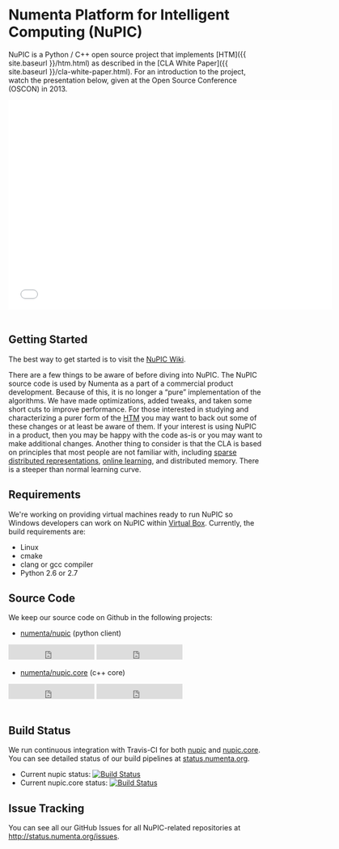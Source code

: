 
# Numenta Platform for Intelligent Computing (NuPIC)

NuPIC is a Python / C++ open source project that implements [HTM]({{ site.baseurl }}/htm.html) as described in the [CLA White Paper]({{ site.baseurl }}/cla-white-paper.html). For an introduction to the project, watch the presentation below, given at the Open Source Conference (OSCON) in 2013.

<div align="center">
    <iframe width="640" height="415" src="//www.youtube.com/embed/5r1vZ1ymrQE" frameborder="0" allowfullscreen="allowfullscreen">
    </iframe>
</div>
<br/>

## Getting Started

The best way to get started is to visit the [NuPIC Wiki](https://github.com/numenta/nupic/wiki).

There are a few things to be aware of before diving into NuPIC. The NuPIC source code is used by Numenta as a part of a commercial product development. Because of this, it is no longer a “pure” implementation of the algorithms. We have made optimizations, added tweaks, and taken some short cuts to improve performance. For those interested in studying and characterizing a purer form of the [HTM](htm.html) you may want to back out some of these changes or at least be aware of them. If your interest is using NuPIC in a product, then you may be happy with the code as-is or you may want to make additional changes. Another thing to consider is that the CLA is based on principles that most people are not familiar with, including [sparse distributed representations](htm.html#sparse-distributed-representations), [online learning](htm.html#online-learning), and distributed memory. There is a steeper than normal learning curve.

## Requirements

We're working on providing virtual machines ready to run NuPIC so Windows developers can work on NuPIC within [Virtual Box](https://www.virtualbox.org). Currently, the build requirements are:

* Linux
* cmake
* clang or gcc compiler
* Python 2.6 or 2.7

## Source Code

We keep our source code on Github in the following projects:

- [numenta/nupic](http://github.com/numenta/nupic) (python client)

<iframe src="http://ghbtns.com/github-btn.html?user=numenta&amp;repo=nupic&amp;type=watch&amp;count=true&amp;size=large"
  allowtransparency="true" frameborder="0" scrolling="0" width="170" height="30">
</iframe>
<iframe src="http://ghbtns.com/github-btn.html?user=numenta&amp;repo=nupic&amp;type=fork&amp;count=true&amp;size=large"
  allowtransparency="true" frameborder="0" scrolling="0" width="170" height="30">
</iframe>

- [numenta/nupic.core](http://github.com/numenta/nupic.core) (c++ core)

<iframe src="http://ghbtns.com/github-btn.html?user=numenta&amp;repo=nupic.core&amp;type=watch&amp;count=true&amp;size=large"
  allowtransparency="true" frameborder="0" scrolling="0" width="170" height="30">
</iframe>
<iframe src="http://ghbtns.com/github-btn.html?user=numenta&amp;repo=nupic.core&amp;type=fork&amp;count=true&amp;size=large"
  allowtransparency="true" frameborder="0" scrolling="0" width="170" height="30">
</iframe>

<br/>
<br/>

## Build Status

We run continuous integration with Travis-CI for both [nupic](https://travis-ci.org/numenta/nupic) and [nupic.core](https://travis-ci.org/numenta/nupic.core). You can see detailed status of our build pipelines at [status.numenta.org](http://status.numenta.org).

- Current nupic status: [![Build Status](https://travis-ci.org/numenta/nupic.png?branch=master)](https://travis-ci.org/numenta/nupic)
- Current nupic.core status: [![Build Status](https://travis-ci.org/numenta/nupic.core.png?branch=master)](https://travis-ci.org/numenta/nupic.core)

## Issue Tracking

You can see all our GitHub Issues for all NuPIC-related repositories at <http://status.numenta.org/issues>.
